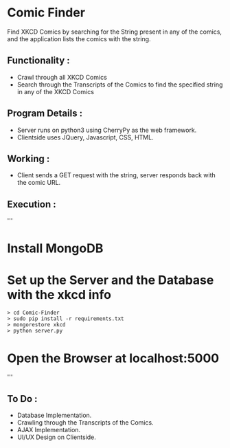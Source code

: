 # Comic Finder
Find XKCD Comics by searching for the String present in any of the comics, and the application lists the comics with the string.

## Functionality :
  * Crawl through all XKCD Comics
  * Search through the Transcripts of the Comics to find the specified string in any of the XKCD Comics

## Program Details :
  * Server runs on python3 using CherryPy as the web framework.
  * Clientside uses JQuery, Javascript, CSS, HTML.

## Working :
  * Client sends a GET request with the string, server responds back with the comic URL.

## Execution :
'''
# Install MongoDB
# Set up the Server and the Database with the xkcd info
    > cd Comic-Finder
    > sudo pip install -r requirements.txt
    > mongorestore xkcd
    > python server.py
# Open the Browser at localhost:5000
'''

## To Do :
  * Database Implementation.
  * Crawling through the Transcripts of the Comics.
  * AJAX Implementation.
  * UI/UX Design on Clientside.
